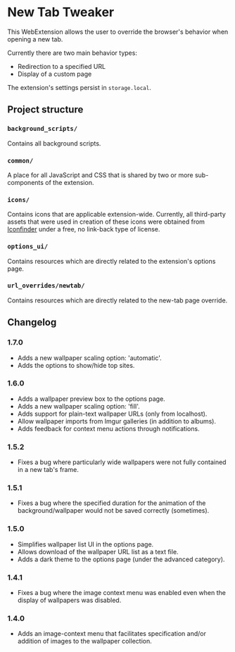 # New Tab Tweaker

This WebExtension allows the user to override the browser's behavior when opening a new tab.

Currently there are two main behavior types:
 - Redirection to a specified URL
 - Display of a custom page

The extension's settings persist in `storage.local`.

## Project structure

### `background_scripts/`
Contains all background scripts.

### `common/`
A place for all JavaScript and CSS that is shared by two or more sub-components of the extension.

### `icons/`
Contains icons that are applicable extension-wide.
Currently, all third-party assets that were used in creation of these icons were obtained from <a href="https://iconfinder.com">Iconfinder</a> under a free, no link-back type of license.

### `options_ui/`
Contains resources which are directly related to the extension's options page.

### `url_overrides/newtab/`
Contains resources which are directly related to the new-tab page override.

## Changelog

### 1.7.0
 * Adds a new wallpaper scaling option: 'automatic'.
 * Adds the options to show/hide top sites.
 
### 1.6.0

 * Adds a wallpaper preview box to the options page.
 * Adds a new wallpaper scaling option: 'fill'.
 * Adds support for plain-text wallpaper URLs (only from localhost).
 * Allow wallpaper imports from Imgur galleries (in addition to albums).
 * Adds feedback for context menu actions through notifications.
 
### 1.5.2

 * Fixes a bug where particularly wide wallpapers were not fully contained in a new tab's frame.
 
### 1.5.1
 * Fixes a bug where the specified duration for the animation of the background/wallpaper would not be saved correctly (sometimes).
 
### 1.5.0
 * Simplifies wallpaper list UI in the options page.
 * Allows download of the wallpaper URL list as a text file.
 * Adds a dark theme to the options page (under the advanced category).
   
### 1.4.1
 * Fixes a bug where the image context menu was enabled even when the display of wallpapers was disabled.
 
### 1.4.0
 * Adds an image-context menu that facilitates specification and/or addition of images to the wallpaper collection.
